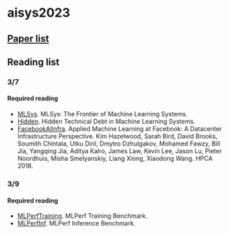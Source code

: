 # aisys2023

## [Paper list](https://github.com/swsnu/aisys2023/blob/main/papers.md)

## Reading list

### 3/7
#### Required reading
- [MLSys](https://arxiv.org/pdf/1904.03257.pdf). MLSys: The Frontier of Machine Learning Systems. 
- [Hidden](https://proceedings.neurips.cc/paper/2015/file/86df7dcfd896fcaf2674f757a2463eba-Paper.pdf). Hidden Technical Debt in Machine Learning Systems.
- [FacebookAIInfra](https://research.fb.com/wp-content/uploads/2017/12/hpca-2018-facebook.pdf). Applied Machine Learning at Facebook:
A Datacenter Infrastructure Perspective. Kim Hazelwood, Sarah Bird, David Brooks, Soumith Chintala, Utku Diril, Dmytro Dzhulgakov, Mohamed Fawzy, Bill Jia, Yangqing Jia, Aditya Kalro, James Law, Kevin Lee, Jason Lu, Pieter Noordhuis, Misha Smelyanskiy, Liang Xiong, Xiaodong Wang. HPCA 2018.

### 3/9
#### Required reading
- [MLPerfTraining](https://arxiv.org/pdf/1910.01500.pdf). MLPerf Training Benchmark.
- [MLPerfInf](https://arxiv.org/pdf/1911.02549.pdf). MLPerf Inference Benchmark.
